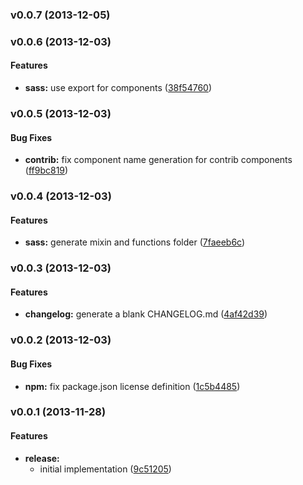 <a name="v0.0.7"></a>
### v0.0.7 (2013-12-05)

<a name="v0.0.6"></a>
### v0.0.6 (2013-12-03)


#### Features

* **sass:** use export for components ([38f54760](http://github.com/0.0.5/commit/38f54760f7bdd283f9e9210fbc309d675d9e1404))

<a name="v0.0.5"></a>
### v0.0.5 (2013-12-03)


#### Bug Fixes

* **contrib:** fix component name generation for contrib components ([ff9bc819](http://github.com/0.0.4/commit/ff9bc8199eb61ee8f0fbaa6230f422146e697f7e))

<a name="v0.0.4"></a>
### v0.0.4 (2013-12-03)


#### Features

* **sass:** generate mixin and functions folder ([7faeeb6c](http://github.com/0.0.3/commit/7faeeb6c7f4b0fe79ee866f8ccc06c46d2dae5be))

<a name="v0.0.3"></a>
### v0.0.3 (2013-12-03)


#### Features

* **changelog:** generate a blank CHANGELOG.md ([4af42d39](http://github.com/0.0.2/commit/4af42d39889248b8851b01b180c072604152c001))

<a name="v0.0.2"></a>
### v0.0.2 (2013-12-03)


#### Bug Fixes

* **npm:** fix package.json license definition ([1c5b4485](http://github.com/0.0.1/commit/1c5b448510ad6c0d31a9b88bc77153b7d7b928ad))

<a name="v0.0.1"></a>
### v0.0.1 (2013-11-28)


#### Features

* **release:**
  * initial implementation ([9c51205](http://github.com/asimov/generator-asimov-component/commit/9c51205cb3e3bfbf3a0bcc8edae5f021d24423be))
